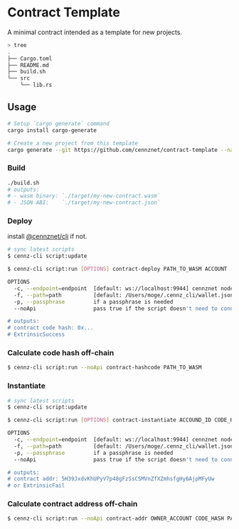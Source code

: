# Contract Template
A minimal contract intended as a template for new projects.  
```bash
> tree
.
├── Cargo.toml
├── README.md
├── build.sh
└── src
    └── lib.rs
```

## Usage
```bash
# Setup `cargo generate` command
cargo install cargo-generate

# Create a new project from this template
cargo generate --git https://github.com/cennznet/contract-template --name my-new-contract
```

### Build
```bash
./build.sh 
# outputs:
# - wasm binary: `./target/my-new-contract.wasm`
# - JSON ABI:    `./target/my-new-contract.json`
```

### Deploy
install [@cennznet/cli](https://github.com/cennznet/cli) if not.

```bash
# sync latest scripts
$ cennz-cli script:update

$ cennz-cli script:run [OPTIONS] contract-deploy PATH_TO_WASM ACCOUNT

OPTIONS
  -c, --endpoint=endpoint  [default: ws://localhost:9944] cennznet node endpoint
  -f, --path=path          [default: /Users/moge/.cennz_cli/wallet.json] path to wallet.json
  -p, --passphrase         if a passphrase is needed
  --noApi                  pass true if the script doesn't need to connect to the network

# outputs:
# contract code hash: 0x...
# ExtrinsicSuccess
```

### Calculate code hash off-chain
```bash
$ cennz-cli script:run --noApi contract-hashcode PATH_TO_WASM
```

### Instantiate
```bash
# sync latest scripts
$ cennz-cli script:update

$ cennz-cli script:run [OPTIONS] contract-instantiate ACCOUND_ID CODE_HASH PATH_TO_ABI ENDOWMENT GAS_LIMIT

OPTIONS
  -c, --endpoint=endpoint  [default: ws://localhost:9944] cennznet node endpoint
  -f, --path=path          [default: /Users/moge/.cennz_cli/wallet.json] path to wallet.json
  -p, --passphrase         if a passphrase is needed
  --noApi                  pass true if the script doesn't need to connect to the network

# outputs:
# contract addr: 5H39JxdvKhUPyV7p48gFzSsCSMVnZfXZmhsfgHy6AjpMFyUw
# or ExtrinsicFail
```

### Calculate contract address off-chain
```bash
$ cennz-cli script:run --noApi contract-addr OWNER_ACCOUNT CODE_HASH PATH_TO_ABI
```
